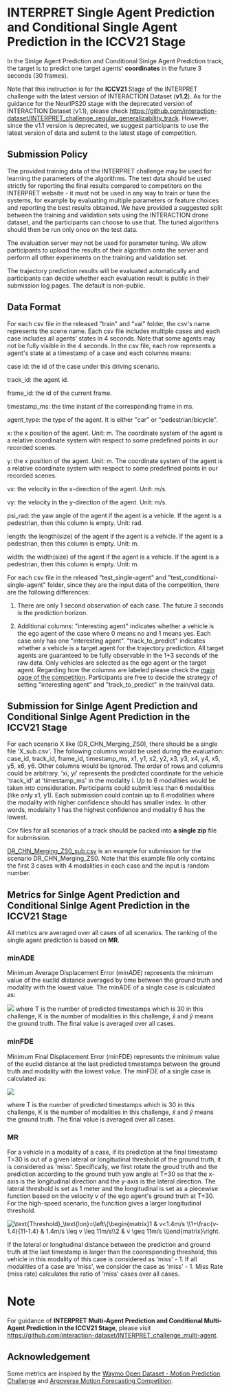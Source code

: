
# INTERPRET Single Agent Prediction and Conditional Single Agent Prediction in the ICCV21 Stage

In the Sinlge Agent Prediction and Conditional Sinlge Agent Prediction track, the target is to predict one target agents' **coordinates** in the future 3 seconds (30 frames).

Note that this instruction is for the **ICCV21** Stage of the INTERPRET challenge with the latest version of INTERACTION Dataset (**v1.2**). As for the guidance for the NeurIPS20 stage with the deprecated version of INTERACTION Dataset (v1.1), please check https://github.com/interaction-dataset/INTERPRET_challenge_regular_generalizability_track. However, since the v1.1 version is deprecated, we suggest participants to use the latest version of data and submit to the latest stage of competition.

## Submission Policy
The provided training data of the INTERPRET challenge may be used for learning the parameters of the algorithms. The test data should be used strictly for reporting the final results compared to competitors on the INTERPRET website - it must not be used in any way to train or tune the systems, for example by evaluating multiple parameters or feature choices and reporting the best results obtained. We have provided a suggested split between the training and validation sets using the INTERACTION drone dataset, and the participants can choose to use that. The tuned algorithms should then be run only once on the test data.

The evaluation server may not be used for parameter tuning. We allow participants to upload the results of their algorithm onto the server and perform all other experiments on the training and validation set.

The trajectory prediction results will be evaluated automatically and participants can decide whether each evaluation result is public in their submission log pages. The default is non-public.


## Data Format

For each csv file in the released "train" and "val" folder, the csv's name represents the scene name.  Each csv file includes multiple cases and each case includes all agents' states in 4 seconds. Note that some agents may not be fully visible in the 4 seconds. In the csv file, each row represents a agent's state at a timestamp of a case and each columns means:

case id: the id of the case under this driving scenario.

track_id: the agent id.

frame_id: the id of the current frame.

timestamp_ms: the time instant of the corresponding frame in ms.

agent_type: the type of the agent. It is either "car" or "pedestrian/bicycle".

x: the x position of the agent. Unit: m. The coordinate system of the agent is a relative coordinate system with respect to some predefined points in our recorded scenes.

y: the x position of the agent. Unit: m. The coordinate system of the agent is a relative coordinate system with respect to some predefined points in our recorded scenes.

vx: the velocity in the x-direction of the agent. Unit: m/s.

vy: the velocity in the y-direction of the agent. Unit: m/s.

psi_rad: the yaw angle of the agent if the agent is a vehicle. If the agent is a pedestrian, then this column is empty. Unit: rad.

length: the length(size) of the agent if the agent is a vehicle. If the agent is a pedestrian, then this column is empty. Unit: m.

width: the width(size) of the agent if the agent is a vehicle. If the agent is a pedestrian, then this column is empty. Unit: m.


For each csv file in the released "test_single-agent" and "test_conditional-single-agent" folder, since they are the input data of the competition, there are the following differences:

1. There are only 1 second observation of each case. The future 3 seconds is the prediction horizon.
 
2. Additional columns:  "interesting agent" indicates whether a vehicle is the ego agent of the case where 0 means no and 1 means yes. Each case only has one "interesting agent".  "track_to_predict" indicates whether a vehicle is a target agent for the trajectory prediction. All target agents are guaranteed to be fully observable in the 1+3 seconds of the raw data. Only vehicles are selected as the ego agent or the target agent.  Regarding how the columns are labeled please check the [main page of the competition](http://challenge.interaction-dataset.com/prediction-challenge/intro). Participants are free to decide the strategy of setting "interesting agent" and  "track_to_predict" in the train/val data.

## Submission for Sinlge Agent Prediction and Conditional Sinlge Agent Prediction in the ICCV21 Stage


For each scenario X like (DR_CHN_Merging_ZS0), there should be a single file 'X_sub.csv'. The following columns would be used during the evaluation: case_id, track_id, frame_id, timestamp_ms, x1, y1, x2, y2, x3, y3, x4, y4, x5, y5, x6, y6. Other columns would be ignored. The order of rows and columns could be arbitrary. 'xi, yi' represents the predicted coordinate for the vehicle 'track_id' at 'timestamp_ms' in the modality i. Up to 6 modalities would be taken into consideration. Participants could submit less than 6 modalities (like only x1, y1). Each submission could contain up to 6 modalities where the modality with higher confidence should has smaller index. In other words, modalaity 1 has the highest confidence and modality 6 has the lowest.

Csv files for all scenarios of a track should be packed into **a single zip** file for submission.

[DR_CHN_Merging_ZS0_sub.csv](https://github.com/interaction-dataset/INTERPRET_challenge_single-agent/blob/main/DR_CHN_Merging_ZS0_sub.csv) is an example for submission for the scenario DR_CHN_Merging_ZS0. Note that this example file only contains the first 3 cases with 4 modalities in each case and the input is random number.




## Metrics for Sinlge Agent Prediction and Conditional Sinlge Agent Prediction in the ICCV21 Stage

All metrics are averaged over all cases of all scenarios. The ranking of the single agent prediction is based on **MR**.

### minADE
Minimum Average Displacement Error (minADE) represents the minimum value of the euclid distance averaged by time between the ground truth and modality with the lowest value. The minADE of a single case is calculated as:

![](http://latex.codecogs.com/gif.latex?\\text{minADE}=\\min\\limits_{k\\in\\{1,...,K\\}}\\frac1{T}\\sum\\limits_{t}\\sqrt{(\\hat{x}_{t}-x_{t}^k)^2+(\\hat{y}_{t}-y_{t}^k)^2})
where T is the number of predicted timestamps which is 30 in this challenge, K is the number of modalities in this challenge, $\hat{x}$ and $\hat{y}$ means the ground truth. The final value is averaged over all cases.

### minFDE

Minimum Final Displacement Error (minFDE) represents the minimum value of the euclid distance at the last predicted timestamps between the ground truth and modality with the lowest value. The minFDE of a single case is calculated as:

![](http://latex.codecogs.com/gif.latex?\\text{minFDE}=\\min\\limits_{k\\in\\{1,...,K\\}}\\sqrt{(\\hat{x}_{T}-x_{T}^k)^2+(\\hat{y}_{T}-y_{T}^k)^2})

where T is the number of predicted timestamps which is 30 in this challenge, K is the number of modalities in this challenge, $\hat{x}$ and $\hat{y}$ means the ground truth. The final value is averaged over all cases.


### MR

For a vehicle in a modality of a case, if its prediction at the final timestamp T=30 is out of a given lateral or longitudinal threshold of the ground truth, it is considered as 'miss'. Specifically, we first rotate the groud truth and the prediction according to the ground truth yaw angle at T=30 so that the x-axis is the longitudinal direction and the y-axis is the lateral direction. The lateral threshold is set as 1 meter and the longitudinal is set as a piecewise function based on the velocity v of the ego agent's ground truth at T=30. For the high-speed scenario, the funcition gives a larger longitudinal threshold.


<img src="https://latex.codecogs.com/svg.image?\text{Threshold}_\text{lon}=\left\{\begin{matrix}1&space;&&space;v<1.4m/s&space;\\1&plus;\frac{v-1.4}{11-1.4}&space;&space;&&space;1.4m/s&space;\leq&space;v&space;\leq&space;11m/s\\2&space;&&space;v&space;\geq&space;11m/s&space;\\\end{matrix}\right." title="\text{Threshold}_\text{lon}=\left\{\begin{matrix}1 & v<1.4m/s \\1+\frac{v-1.4}{11-1.4} & 1.4m/s \leq v \leq 11m/s\\2 & v \geq 11m/s \\\end{matrix}\right." />

If the lateral or longitudinal distance between the prediction and ground truth at the last timestamp is larger than the cooresponding threshold, this vehicle in this modality of this case is considered as 'miss' - 1. If all modalities of a case are 'miss', we consider the case as 'miss' - 1. Miss Rate (miss rate) calculates the ratio of 'miss' cases over all cases.

# Note
For guidance of **INTERPRET Multi-Agent Prediction and Conditional Multi-Agent Prediction in the ICCV21 Stage**, please visit https://github.com/interaction-dataset/INTERPRET_challenge_multi-agent.


## Acknowledgement
Some metrics are inspired by the [Waymo Open Dataset - Motion Prediction Challenge](https://waymo.com/open/challenges/2021/motion-prediction/) and [Argoverse Motion Forecasting Competition](https://eval.ai/web/challenges/challenge-page/454/overview).
